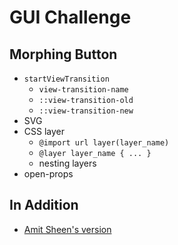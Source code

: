 # GUI Challenge

## Morphing Button

- `startViewTransition`
  - `view-transition-name`
  - `::view-transition-old`
  - `::view-transition-new`
- SVG
- CSS layer
    - `@import url layer(layer_name)`
    - `@layer layer_name { ... }`
    - nesting layers
- open-props

## In Addition

- [Amit Sheen's version](https://codepen.io/amit_sheen/pen/mdQXaog)